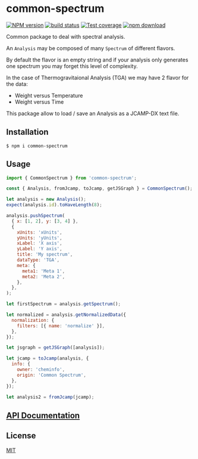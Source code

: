 # common-spectrum

[![NPM version][npm-image]][npm-url]
[![build status][ci-image]][ci-url]
[![Test coverage][codecov-image]][codecov-url]
[![npm download][download-image]][download-url]

Common package to deal with spectral analysis.

An `Analysis` may be composed of many `Spectrum` of different flavors.

By default the flavor is an empty string and if your analysis only generates
one spectrum you may forget this level of complexity.

In the case of Thermogravitaional Analysis (TGA) we may have 2 flavor for the data:

- Weight versus Temperature
- Weight versus Time

This package allow to load / save an Analysis as a JCAMP-DX text file.

## Installation

`$ npm i common-spectrum`

## Usage

```js
import { CommonSpectrum } from 'common-spectrum';

const { Analysis, fromJcamp, toJcamp, getJSGraph } = CommonSpectrum();

let analysis = new Analysis();
expect(analysis.id).toHaveLength(8);

analysis.pushSpectrum(
  { x: [1, 2], y: [3, 4] },
  {
    xUnits: 'xUnits',
    yUnits: 'yUnits',
    xLabel: 'X axis',
    yLabel: 'Y axis',
    title: 'My spectrum',
    dataType: 'TGA',
    meta: {
      meta1: 'Meta 1',
      meta2: 'Meta 2',
    },
  },
);

let firstSpectrum = analysis.getSpectrum();

let normalized = analysis.getNormalizedData({
  normalization: {
    filters: [{ name: 'normalize' }],
  },
});

let jsgraph = getJSGraph([analysis]);

let jcamp = toJcamp(analysis, {
  info: {
    owner: 'cheminfo',
    origin: 'Common Spectrum',
  },
});

let analysis2 = fromJcamp(jcamp);
```

## [API Documentation](https://cheminfo.github.io/common-spectrum/)

## License

[MIT](./LICENSE)

[npm-image]: https://img.shields.io/npm/v/common-spectrum.svg
[npm-url]: https://www.npmjs.com/package/common-spectrum
[ci-image]: https://github.com/cheminfo/common-spectrum/workflows/Node.js%20CI/badge.svg?branch=master
[ci-url]: https://github.com/cheminfo/common-spectrum/actions?query=workflow%3A%22Node.js+CI%22
[codecov-image]: https://img.shields.io/codecov/c/github/cheminfo/common-spectrum.svg
[codecov-url]: https://codecov.io/gh/cheminfo/common-spectrum
[download-image]: https://img.shields.io/npm/dm/common-spectrum.svg
[download-url]: https://www.npmjs.com/package/common-spectrum
